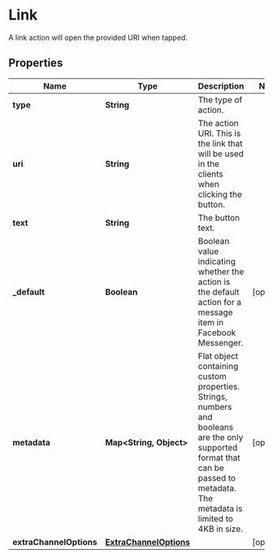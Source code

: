 

# Link

A link action will open the provided URI when tapped.

## Properties

| Name | Type | Description | Notes |
|------------ | ------------- | ------------- | -------------|
|**type** | **String** | The type of action. |  |
|**uri** | **String** | The action URI. This is the link that will be used in the clients when clicking the button. |  |
|**text** | **String** | The button text. |  |
|**_default** | **Boolean** | Boolean value indicating whether the action is the default action for a message item in Facebook Messenger. |  [optional] |
|**metadata** | **Map&lt;String, Object&gt;** | Flat object containing custom properties. Strings, numbers and booleans  are the only supported format that can be passed to metadata. The metadata is limited to 4KB in size.  |  [optional] |
|**extraChannelOptions** | [**ExtraChannelOptions**](ExtraChannelOptions.md) |  |  [optional] |



